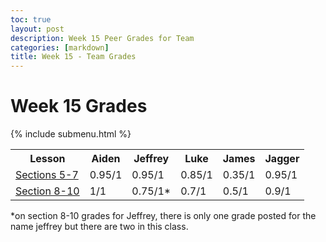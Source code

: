```yaml
---
toc: true
layout: post
description: Week 15 Peer Grades for Team
categories: [markdown]
title: Week 15 - Team Grades
---
```

# Week 15 Grades

{% include submenu.html %}

<table>
    <tr>
        <th>Lesson</th>
        <th>Aiden</th>
        <th>Jeffrey</th>
        <th>Luke</th>
        <th>James</th>
        <th>Jagger</th>
    </tr>
    <tr>
        <td><a href="https://samitpoojary.github.io/FASTPAGES/collegeboard/project/2022/12/02/grading-students.html">Sections 5-7</a></td>
        <td>0.95/1</td>
        <td>0.95/1</td>
        <td>0.85/1</td>
        <td>0.35/1</td>
        <td>0.95/1</td>
    </tr>
    <tr>
        <td><a href="https://docs.google.com/document/d/1d9sziRVrooF21O15upa3sisveOPGUUIW6yE7x0l64no/edit">Section 8-10</a></td>
        <td>1/1</td>
        <td>0.75/1*</td>
        <td>0.7/1</td>
        <td>0.5/1</td>
        <td>0.9/1</td>
    </tr>
</table>

*on section 8-10 grades for Jeffrey, there is only one grade posted for the name jeffrey but there are two in this class.